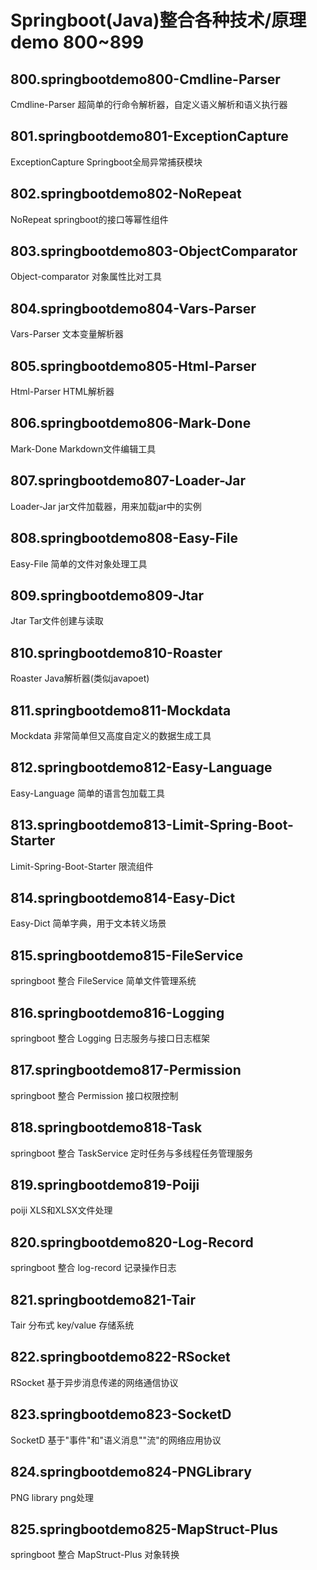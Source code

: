# Springboot(Java)整合各种技术/原理demo 800~899
## 800.springbootdemo800-Cmdline-Parser
Cmdline-Parser 超简单的行命令解析器，自定义语义解析和语义执行器

## 801.springbootdemo801-ExceptionCapture
ExceptionCapture Springboot全局异常捕获模块

## 802.springbootdemo802-NoRepeat
NoRepeat springboot的接口等幂性组件

## 803.springbootdemo803-ObjectComparator
Object-comparator 对象属性比对工具

## 804.springbootdemo804-Vars-Parser
Vars-Parser 文本变量解析器

## 805.springbootdemo805-Html-Parser
Html-Parser HTML解析器

## 806.springbootdemo806-Mark-Done
Mark-Done Markdown文件编辑工具

## 807.springbootdemo807-Loader-Jar
Loader-Jar jar文件加载器，用来加载jar中的实例

## 808.springbootdemo808-Easy-File
Easy-File 简单的文件对象处理工具

## 809.springbootdemo809-Jtar
Jtar Tar文件创建与读取

## 810.springbootdemo810-Roaster
Roaster Java解析器(类似javapoet)

## 811.springbootdemo811-Mockdata
Mockdata 非常简单但又高度自定义的数据生成工具

## 812.springbootdemo812-Easy-Language
Easy-Language 简单的语言包加载工具

## 813.springbootdemo813-Limit-Spring-Boot-Starter
Limit-Spring-Boot-Starter 限流组件

## 814.springbootdemo814-Easy-Dict
Easy-Dict 简单字典，用于文本转义场景

## 815.springbootdemo815-FileService
springboot 整合 FileService 简单文件管理系统

## 816.springbootdemo816-Logging
springboot 整合 Logging 日志服务与接口日志框架

## 817.springbootdemo817-Permission
springboot 整合 Permission 接口权限控制

## 818.springbootdemo818-Task
springboot 整合 TaskService 定时任务与多线程任务管理服务

## 819.springbootdemo819-Poiji
poiji XLS和XLSX文件处理

## 820.springbootdemo820-Log-Record
springboot 整合 log-record 记录操作日志

## 821.springbootdemo821-Tair
Tair 分布式 key/value 存储系统

## 822.springbootdemo822-RSocket
RSocket 基于异步消息传递的网络通信协议

## 823.springbootdemo823-SocketD
SocketD 基于"事件"和"语义消息""流"的网络应用协议

## 824.springbootdemo824-PNGLibrary
PNG library png处理

## 825.springbootdemo825-MapStruct-Plus
springboot 整合 MapStruct-Plus 对象转换